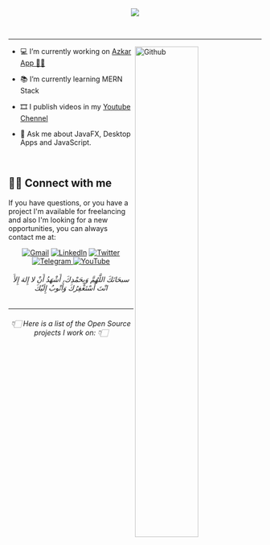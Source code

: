 <div align="center"><img src="https://readme-typing-svg.herokuapp.com?font=+League+Gothic&size=30&center=true&width=600&lines=Hi+there+%F0%9F%91%8B;I'm+Samuel+Overs+Pelham;A+digital+nomad;Feel+free+to+look+around;And++reach+out+if+needed."></div>

<br> 
 
<p align="center"> <a href="https://github.com/AbdelrahmanBayoumi/" align="center" ><img align="center"  alt="" src="https://visitor-badge.laobi.icu/badge?page_id=AbdelrahmanBayoumi.AbdelrahmanBayoumi"></a></p>


 
---
<!-- Statistics -->
<a href="https://www.abdelrahmanbayoumi.ml/"><img align="right" width="50%" alt="Github" src="https://github-readme-stats.vercel.app/api?username=AbdelrahmanBayoumi&theme=algolia&show_icons=true&count_private=true&bg_color=1e2b3c&border_color=B2E0FF&icon_color=95ccff&border_radius=20&include_all_commits=true" /></a>


- 💻 I’m currently working on [Azkar App 🤲🏻](https://azkar-site.web.app/)

- 📚 I’m currently learning MERN Stack

- 🎞️ I publish videos in my [Youtube Chennel](https://www.youtube.com/channel/UCuj-PqkIKq8of9bDM5B2JpA)

- 💬 Ask me about JavaFX, Desktop Apps and JavaScript.

<br> 

## 🙋‍♂️ Connect with me
If you have questions, or you have a project I'm available for freelancing and also I'm looking for a new opportunities,
you can always contact me at: <br>

<!-- Social Links -->
<div align="center">
<a href="mailto:abdelrahmanbayoumi1@gmail.com"><img alt="Gmail" src="https://img.shields.io/badge/Gmail-D14836?style=for-the-badge&logo=gmail&logoColor=white" /></a>
<a href="https://www.linkedin.com/in/abdelrahman-bayoumi/"><img alt="LinkedIn" src="https://img.shields.io/badge/linkedin-%230077B5.svg?style=for-the-badge&logo=linkedin&logoColor=white"/></a>
<a href="https://twitter.com/Abdelrahman_B1"><img alt="Twitter" src="https://img.shields.io/badge/Abdelrahman_B1-%231DA1F2.svg?style=for-the-badge&logo=Twitter&logoColor=white"/>
</a>
<a href="https://t.me/AbdelrahmanBayoumi"><img alt="Telegram" src="https://img.shields.io/badge/Telegram-2CA5E0?style=for-the-badge&logo=telegram&logoColor=white" />
</a>
 <a href="https://www.youtube.com/channel/UCuj-PqkIKq8of9bDM5B2JpA"><img alt="YouTube" src="https://img.shields.io/badge/Youtube Chennel-%23FF0000.svg?style=for-the-badge&logo=YouTube&logoColor=white"/></a>
</div>


<h6 align="center">سبحَانَكَ اللَّهُمَّ وَبِحَمْدِكَ، أَشْهَدُ أَنْ لا إِلهَ إِلأَ انْتَ أَسْتَغْفِرُكَ وَأَتْوبُ إِلَيْكَ</h6>

---

<h6 align="center">👇🏻 Here is a list of the Open Source projects I work on: 👇🏻</h6>
